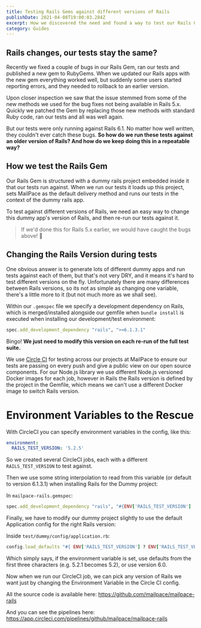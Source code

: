 ```yaml
---
title: Testing Rails Gems against different versions of Rails
publishDate: 2021-04-08T19:00:03.284Z
excerpt: How we discovered the need and found a way to test our Rails Gem against different versions of Rails
category: Guides
---
```


## Rails changes, our tests stay the same?

Recently we fixed a couple of bugs in our Rails Gem, ran our tests and published a new gem to RubyGems. When we updated our Rails apps with the new gem everything worked well, but suddenly some users started reporting errors, and they needed to rollback to an earlier version.

Upon closer inspection we saw that the issue stemmed from some of the new methods we used for the bug fixes not being available in Rails 5.x. Quickly we patched the Gem by replacing those new methods with standard Ruby code, ran our tests and all was well again.

But our tests were only running against Rails 6.1. No matter how well written, they couldn't ever catch these bugs. **So how do we run these tests against an older version of Rails? And how do we keep doing this in a repeatable way?**

## How we test the Rails Gem

Our Rails Gem is structured with a dummy rails project embedded inside it that our tests run against. When we run our tests it loads up this project, sets MailPace as the default delivery method and runs our tests in the context of the dummy rails app.

To test against different versions of Rails, we need an easy way to change this dummy app's version of Rails, and then re-run our tests against it.

> If we'd done this for Rails 5.x earlier, we would have caught the bugs above! 🤦

## Changing the Rails Version during tests

One obvious answer is to generate lots of different dummy apps and run tests against each of them, but that's not very DRY, and it means it's hard to test different versions on the fly. Unfortunately there are many differences between Rails versions, so its not as simple as changing one variable, there's a little more to it (but not much more as we shall see).

Within our `.gemspec` file we specify a development dependency on Rails, which is merged/installed alongside our gemfile when `bundle install` is executed when installing our development/test environment:

```ruby
spec.add_development_dependency "rails", ">=6.1.3.1"
```

Bingo! **We just need to modify this version on each re-run of the full test suite.**

We use [Circle CI](https://circleci.com/) for testing across our projects at MailPace to ensure our tests are passing on every push and give a public view on our open source components. For our Node.js library we use different Node.js versioned Docker images for each job, however in Rails the Rails version is defined by the project in the Gemfile, which means we can't use a different Docker image to switch Rails version.

# Environment Variables to the Rescue

With CircleCI you can specify environment variables in the config, like this:

```yaml
environment:
  RAILS_TEST_VERSION: '5.2.5'
```

So we created several CircleCI jobs, each with a different `RAILS_TEST_VERSION` to test against.

Then we use some string interpolation to read from this variable (or default to version 6.1.3.1) when installing Rails for the Dummy project:

In `mailpace-rails.gemspec`:

```ruby
spec.add_development_dependency "rails", "#{ENV['RAILS_TEST_VERSION'] || '>=6.1.3.1'}"

```

Finally, we have to modify our dummy project slightly to use the default Application config for the right Rails version:

Inside `test/dummy/config/application.rb`:

```ruby
config.load_defaults "#{ ENV['RAILS_TEST_VERSION'] ? ENV['RAILS_TEST_VERSION'][0..2] : '6.0' }"
```

Which simply says, if the environment variable is set, use defaults from the first three characters (e.g. 5.2.1 becomes 5.2), or use version 6.0.

Now when we run our CircleCI job, we can pick any version of Rails we want just by changing the Environment Variable in the Circle CI config.

All the source code is available here: https://github.com/mailpace/mailpace-rails

And you can see the pipelines here: https://app.circleci.com/pipelines/github/mailpace/mailpace-rails
